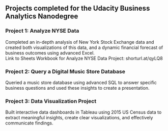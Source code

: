 ## Projects completed for the Udacity Business Analytics Nanodegree

### Project 1: Analyze NYSE Data
Completed an in-depth analysis of New York Stock Exchange data and created both visualizations of this data, and a dynamic financial forecast of business outcomes using advanced Excel.<br>
Link to Sheets Workbook for Analyze NYSE Data Project: shorturl.at/qyLQ8

### Project 2: Query a Digital Music Store Database
Queried a music store database using advanced SQL to answer specific business questions and used these insights to create a presentation.

### Project 3: Data Visualization Project
Built interactive data dashboards in Tableau using 2015 US Census data to extract meaningful insights, create clear visualizations, and effectively communicate findings.
